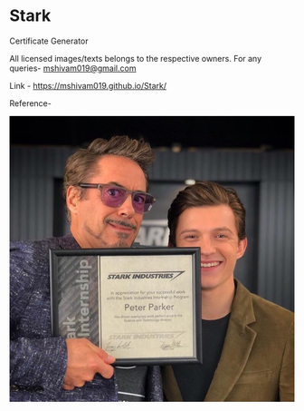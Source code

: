 # Stark
Certificate Generator 


All licensed images/texts belongs to the respective owners. For any queries- mshivam019@gmail.com


Link - https://mshivam019.github.io/Stark/

Reference-

![Spiderman Movie](https://raw.githubusercontent.com/mshivam019/Stark/main/ref.jpg?raw=true "Sceenshot")

